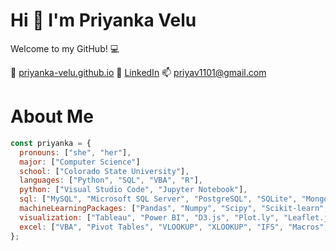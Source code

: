 # Hi 👋 I'm Priyanka Velu

Welcome to my GitHub! 💻

💌 [priyanka-velu.github.io](http://priyanka-velu.github.io) 💬 [LinkedIn](https://www.linkedin.com/in/priyanka-velu-916474202/) 📫 [priyav1101@gmail.com](mailto:priyav1101@gmail.com)

# About Me
```javascript
const priyanka = {
  pronouns: ["she", "her"],
  major: ["Computer Science"]
  school: ["Colorado State University"],
  languages: ["Python", "SQL", "VBA", "R"],
  python: ["Visual Studio Code", "Jupyter Notebook"],
  sql: ["MySQL", "Microsoft SQL Server", "PostgreSQL", "SQLite", "MongoDB"],
  machineLearningPackages: ["Pandas", "Numpy", "Scipy", "Scikit-learn", "TensorFlow", "Keras"],
  visualization: ["Tableau", "Power BI", "D3.js", "Plot.ly", "Leaflet.js", "Seaborn", "Matplotlib"],
  excel: ["VBA", "Pivot Tables", "VLOOKUP", "XLOOKUP", "IFS", "Macros", "Charts", "Conditional Formatting", "Index/Match"],
};
